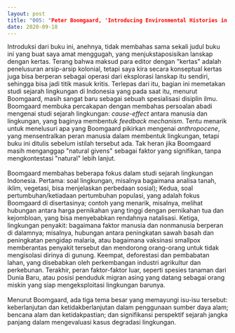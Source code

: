 ```yaml
---
layout: post
title: "005: "Peter Boomgaard, 'Introducing Environmental Histories in Indonesia,' in <em>Paper Landscapes: Explorations in the Environmental History of Indonesia</em> (1997)"
date: 2020-09-18
---
```

Introduksi dari buku ini, anehnya, tidak membahas sama sekali judul buku ini yang buat saya amat menggugah, yang menjukstaposisikan lanskap dengan kertas. Terang bahwa maksud para editor dengan "kertas" adalah penelusuran arsip-arsip kolonial, tetapi saya kira secara konseptual kertas juga bisa berperan sebagai operasi dari eksplorasi lanskap itu sendiri, sehingga bisa jadi titik masuk kritis. Terlepas dari itu, bagian ini memetakan studi sejarah lingkungan di Indonesia yang pada saat itu, menurut Boomgaard, masih sangat baru sebagai sebuah spesialisasi disiplin ilmu. Boomgaard membuka percakapan dengan membahas persoalan abadi mengenai studi sejarah lingkungan: *cause-effect* antara manusia dan lingkungan, yang baginya membentuk *feedback mechanism*. Tentu menarik untuk menelusuri apa yang Boomgaard pikirkan mengenai *anthropocene*, yang mensentralkan peran manusia dalam membentuk lingkungan, tetapi buku ini ditulis sebelum istilah tersebut ada. Tak heran jika Boomgaard masih menganggap "natural givens" sebagai faktor yang signifikan, tanpa mengkontestasi "natural" lebih lanjut.
<br/> <br/> Boomgaard membahas beberapa fokus dalam studi sejarah lingkungan Indonesia. Pertama: soal lingkungan, misalnya bagaimana analisa tanah, iklim, vegetasi, bisa menjelaskan perbedaan sosial); Kedua, soal pertumbuhan/ketiadaan pertumbuhan populasi, yang adalah fokus Boomgaard di disertasinya; contoh yang menarik, misalnya, melihat hubungan antara harga pernikahan yang tinggi dengan pernikahan tua dan kejombloan, yang bisa menyebabkan rendahnya natalisasi. Ketiga, lingkungan penyakit: bagaimana faktor manusia dan nonmanusia berperan di dalamnya; misalnya, hubungan antara peningkatan sawah basah dan peningkatan pengidap malaria, atau bagaimana vaksinasi smallpox memberantas penyakit tersebut dan mendorong orang-orang untuk tidak mengisolasi dirinya di gunung. Keempat, deforestasi dan pembabatan lahan, yang disebabkan oleh perkembangan industri agrikultur dan perkebunan. Terakhir, peran faktor-faktor luar, seperti spesies tanaman dari Dunia Baru, atau posisi penduduk migran asing yang datang sebagai orang miskin yang siap mengeksploitasi lingkungan barunya.
<br/> <br/> Menurut Boomgaard, ada tiga tema besar yang memayungi isu-isu tersebut: keberlanjutan dan ketidakberlanjutan dalam penggunaan sumber daya alam; bencana alam dan ketidakpastian; dan signifikansi perspektif sejarah jangka panjang dalam mengevaluasi kasus degradasi lingkungan.

